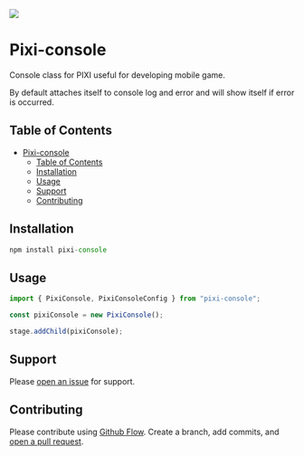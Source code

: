 ![](https://github.com/jkanchelov/pixi-console/blob/master/img/example.png?raw=true)

# Pixi-console

Console class for PIXI useful for developing mobile game.

By default attaches itself to console log and error and will show itself if error is occurred.

## Table of Contents

- [Pixi-console](#pixi-console)
    - [Table of Contents](#table-of-contents)
    - [Installation](#installation)
    - [Usage](#usage)
    - [Support](#support)
    - [Contributing](#contributing)

## Installation

```javascript
npm install pixi-console
```

## Usage

```javascript
import { PixiConsole, PixiConsoleConfig } from "pixi-console";

const pixiConsole = new PixiConsole();

stage.addChild(pixiConsole);
```

## Support

Please [open an issue](https://github.com/jkanchelov/pixi-console/issues/new) for support.

## Contributing

Please contribute using [Github Flow](https://guides.github.com/introduction/flow/). Create a branch, add commits, and [open a pull request](https://github.com/jkanchelov/pixi-console/compare/).
